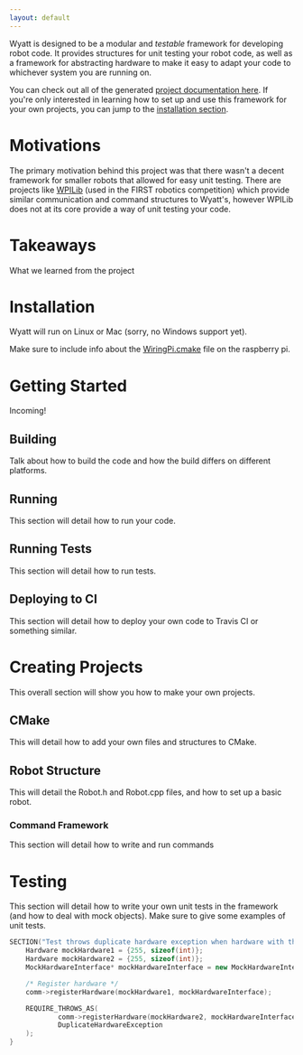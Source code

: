 ```yaml
---
layout: default
---
```


Wyatt is designed to be a modular and *testable* framework for developing robot code. It provides structures for unit testing your robot code, as well as a framework for abstracting hardware to make it easy to adapt your code to whichever system you are running on.

You can check out all of the generated [project documentation here](html/index.html). If you're only interested in learning how to set up and use this framework for your own projects, you can jump to the [installation section](#installation).

# [](#header-1)Motivations

The primary motivation behind this project was that there wasn't a decent framework for smaller robots that allowed for easy unit testing. There are projects like [WPILib](https://github.com/wpilibsuite/allwpilib) (used in the FIRST robotics competition) which provide similar communication and command structures to Wyatt's, however WPILib does not at its core provide a way of unit testing your code. 

# [](#header-1)Takeaways

What we learned from the project

# [](#header-1)<a name="install"></a>Installation

Wyatt will run on Linux or Mac (sorry, no Windows support yet). 

Make sure to include info about the [WiringPi.cmake](http://stackoverflow.com/questions/30424236/add-wiringpi-lib-to-cmake-on-raspberrypi) file on the raspberry pi.

# [](#header-1)Getting Started

Incoming!

## [](#header-2)Building

Talk about how to build the code and how the build differs on different platforms.

## [](#header-2)Running

This section will detail how to run your code.

## [](#header-2)Running Tests

This section will detail how to run tests.

## [](#header-2)Deploying to CI

This section will detail how to deploy your own code to Travis CI or something similar.

# [](#header-1)Creating Projects 

This overall section will show you how to make your own projects.

## [](#header-2)CMake

This will detail how to add your own files and structures to CMake.

## [](#header-2)Robot Structure

This will detail the Robot.h and Robot.cpp files, and how to set up a basic robot.

### [](#header-3)Command Framework

This section will detail how to write and run commands

# [](#header-1)Testing

This section will detail how to write your own unit tests in the framework (and how to deal with mock objects). Make sure to give some examples of unit tests.

```c++
SECTION("Test throws duplicate hardware exception when hardware with the same address is registered more than once.") {
    Hardware mockHardware1 = {255, sizeof(int)};
    Hardware mockHardware2 = {255, sizeof(int)};
    MockHardwareInterface* mockHardwareInterface = new MockHardwareInterface();

    /* Register hardware */
    comm->registerHardware(mockHardware1, mockHardwareInterface);

    REQUIRE_THROWS_AS(
            comm->registerHardware(mockHardware2, mockHardwareInterface),
            DuplicateHardwareException
    );
}
```

